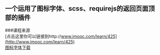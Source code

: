 一个运用了图标字体、scss、requirejs的返回页面顶部的插件
-----------
###课程来源<br/>
[点击这里你可以链接到http://www.imooc.com/learn/425](http://www.imooc.com/learn/425)<br /> 
[图标字体下载](https://icomoon.io/app/#/select)
